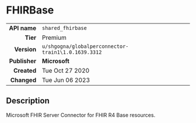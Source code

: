 # FHIRBase
| | |
|-:|-|
|**API name**|`shared_fhirbase`|
|**Tier**|Premium|
|**Version**|`u/shgogna/globalperconnector-train1\1.0.1639.3312`|
|**Publisher**|**Microsoft**|
|**Created**|Tue Oct 27 2020|
|**Changed**|Tue Jun 06 2023|

## Description
Microsoft FHIR Server Connector for FHIR R4 Base resources.
